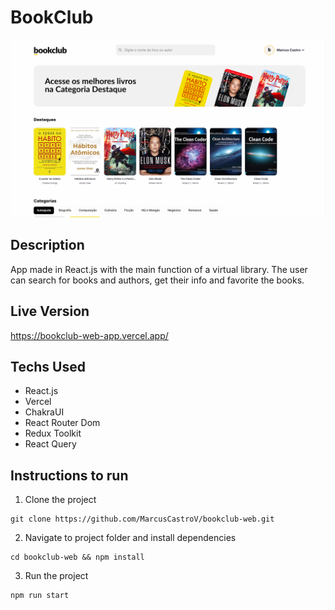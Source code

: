 # BookClub

[![BookClub Demo](/public/img/demo.png 'BookClub Demo')](https://github.com/MarcusCastroV/bookclub-web/blob/main/public/img/demo.png)

## Description

App made in React.js with the main function of a virtual library.
The user can search for books and authors, get their info and favorite the books.

## Live Version

<https://bookclub-web-app.vercel.app/>

## Techs Used

- React.js
- Vercel
- ChakraUI
- React Router Dom
- Redux Toolkit
- React Query

## Instructions to run

1. Clone the project

```
git clone https://github.com/MarcusCastroV/bookclub-web.git
```

2. Navigate to project folder and install dependencies

```
cd bookclub-web && npm install
```

3. Run the project

```
npm run start
```